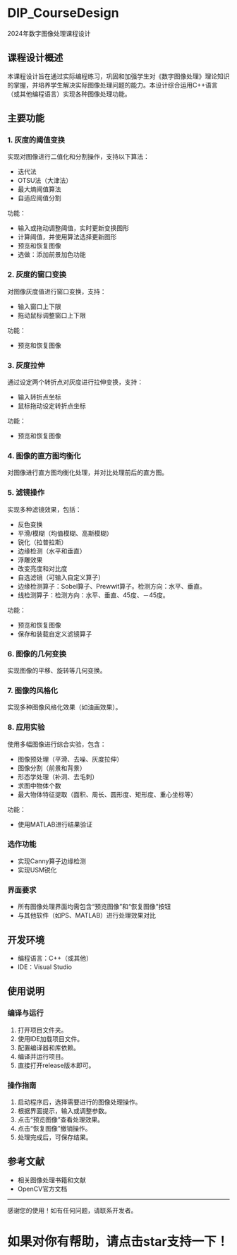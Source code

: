 # DIP_CourseDesign
2024年数字图像处理课程设计

## 课程设计概述

本课程设计旨在通过实际编程练习，巩固和加强学生对《数字图像处理》理论知识的掌握，并培养学生解决实际图像处理问题的能力。本设计综合运用C++语言（或其他编程语言）实现各种图像处理功能。

## 主要功能

### 1. 灰度的阈值变换
实现对图像进行二值化和分割操作，支持以下算法：
- 迭代法
- OTSU法（大津法）
- 最大熵阈值算法
- 自适应阈值分割

功能：
- 输入或拖动调整阈值，实时更新变换图形
- 计算阈值，并使用算法选择更新图形
- 预览和恢复图像
- 选做：添加前景加色功能

### 2. 灰度的窗口变换
对图像灰度值进行窗口变换，支持：
- 输入窗口上下限
- 拖动鼠标调整窗口上下限

功能：
- 预览和恢复图像

### 3. 灰度拉伸
通过设定两个转折点对灰度进行拉伸变换，支持：
- 输入转折点坐标
- 鼠标拖动设定转折点坐标

功能：
- 预览和恢复图像

### 4. 图像的直方图均衡化
对图像进行直方图均衡化处理，并对比处理前后的直方图。

### 5. 滤镜操作
实现多种滤镜效果，包括：
- 反色变换
- 平滑/模糊（均值模糊、高斯模糊）
- 锐化（拉普拉斯）
- 边缘检测（水平和垂直）
- 浮雕效果
- 改变亮度和对比度
- 自选滤镜（可输入自定义算子）
- 边缘检测算子：Sobel算子、Prewwit算子。检测方向：水平、垂直。
- 线检测算子：检测方向：水平、垂直、45度、－45度。

功能：
- 预览和恢复图像
- 保存和装载自定义滤镜算子

### 6. 图像的几何变换
实现图像的平移、旋转等几何变换。

### 7. 图像的风格化
实现多种图像风格化效果（如油画效果）。

### 8. 应用实验
使用多幅图像进行综合实验，包含：
- 图像预处理（平滑、去噪、灰度拉伸）
- 图像分割（前景和背景）
- 形态学处理（补洞、去毛刺）
- 求图中物体个数
- 最大物体特征提取（面积、周长、圆形度、矩形度、重心坐标等）

功能：
- 使用MATLAB进行结果验证

### 选作功能
- 实现Canny算子边缘检测
- 实现USM锐化


### 界面要求
- 所有图像处理界面均需包含“预览图像”和“恢复图像”按钮
- 与其他软件（如PS、MATLAB）进行处理效果对比

## 开发环境
- 编程语言：C++（或其他）
- IDE：Visual Studio

## 使用说明

### 编译与运行
1. 打开项目文件夹。
2. 使用IDE加载项目文件。
3. 配置编译器和库依赖。
4. 编译并运行项目。
5. 直接打开release版本即可。

### 操作指南
1. 启动程序后，选择需要进行的图像处理操作。
2. 根据界面提示，输入或调整参数。
3. 点击“预览图像”查看处理效果。
4. 点击“恢复图像”撤销操作。
5. 处理完成后，可保存结果。

## 参考文献
- 相关图像处理书籍和文献
- OpenCV官方文档

---

感谢您的使用！如有任何问题，请联系开发者。
# 如果对你有帮助，请点击star支持一下！
